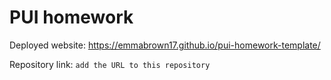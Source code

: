 # PUI homework

Deployed website: https://emmabrown17.github.io/pui-homework-template/

Repository link: `add the URL to this repository`
